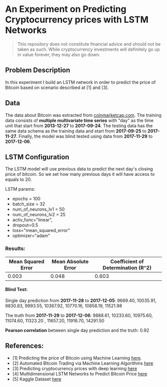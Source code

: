 
# An Experiment on Predicting Cryptocurrency prices with LSTM Networks

> This repository does not constitute financial advice and should not be taken as such. 
> While cryptocurrency investments will definitely go up in value forever, they may also go down.

## Problem Description

In this experiment I build an LSTM network in order to predict the price of Bitcoin based on scenario described at [1] and [3].

## Data
The data about Bitcoin was extracted from [coinmarketcap.com](http://coinmarketcap.com).
The training data consists of **multiple multivariate time series** with "day" as the time unit that start from **2013-12-27** to **2017-09-24**.
The testing data has the same data schema as the training data and start from **2017-09-25** to **2017-11-27**.
Finally, the model was blind tested using data from **2017-11-29** to **2017-12-06**.

## LSTM Configuration

The LSTM model will use previous data to predict the next day's closing price of bitcoin. 
So we set how many previous days it will have access to equals to 20.

LSTM params:   
- epochs = 100
- batch_size = 32
- num_of_neurons_lv1 = 50    
- num_of_neurons_lv2 = 25 
- activ_func="linear",
- dropout=0.5
- loss="mean_squared_error"
- optimizer="adam"

### Results:

|Mean Squared Error|Mean Absolute Error|Coefficient of Determination (R^2)|
|----|----|----|
|0.003|0.048|0.603| 

#### Blind Test:  
Single day prediction from **2017-11-28** to **2017-12-05**:
9669.40, 10035.91, 9830.83, 9993.55, 10367.92, 10770.16, 10858.19, 11521.98

The truth from **2017-11-29** to **2017-12-06**:
9888.61, 10233.60, 10975.60, 11074.60, 11323.20 , 11657.20, 11916.70, 14291.50
  
**Pearson correlation** between single day prediction and the truth: 0.92
  
## References:

- [1] Predicting the price of Bitcoin using Machine Learning [here](http://trap.ncirl.ie/2496/1/seanmcnally.pdf).
- [2] Automated Bitcoin Trading via Machine Learning Algorithms [here](http://ai2-s2-pdfs.s3.amazonaws.com/e065/3631b4a476abf5276a264f6bbff40b132061.pdf)
- [3] Predicting cryptocurrency prices with deep learning [here](https://github.com/dashee87/blogScripts/blob/master/Jupyter/2017-11-20-predicting-cryptocurrency-prices-with-deep-learning.ipynb)
- [4] Multidimensional LSTM Networks to Predict Bitcoin Price [here](http://www.jakob-aungiers.com/articles/a/Multidimensional-LSTM-Networks-to-Predict-Bitcoin-Price)
- [5] Kaggle Dataset [here](https://www.kaggle.com/sudalairajkumar/cryptocurrencypricehistory)
